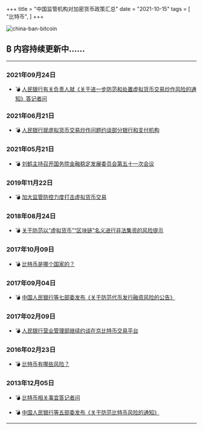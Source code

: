 +++
title = "中国监管机构对加密货币政策汇总"
date = "2021-10-15"
tags = [
    "比特币",
]
+++

![china-ban-bitcoin](/images/china-ban-bitcoin.jpg)

## ₿ 内容持续更新中……

---

### 2021年09月24日

* 💣 [人民银行有关负责人就《关于进一步防范和处置虚拟货币交易炒作风险的通知》答记者问](http://www.pbc.gov.cn/goutongjiaoliu/113456/113469/4348556/index.html)

### 2021年06月21日

* 💣 [人民银行就虚拟货币交易炒作问题约谈部分银行和支付机构](http://www.pbc.gov.cn/goutongjiaoliu/113456/113469/4273265/index.html)

### 2021年05月21日

* 💣 [刘鹤主持召开国务院金融稳定发展委员会第五十一次会议](http://www.pbc.gov.cn/goutongjiaoliu/113456/113469/4253107/index.html)

### 2019年11月22日

* 💣 [加大监管防控力度打击虚拟货币交易](http://shanghai.pbc.gov.cn/fzhshanghai/113571/3926566/index.html)

### 2018年08月24日

* 💣 [关于防范以“虚拟货币”“区块链”名义进行非法集资的风险提示](http://www.pbc.gov.cn/rmyh/105208/3609899/index.html)

### 2017年10月09日

* 💣 [比特币是哪个国家的？](http://wuhan.pbc.gov.cn/wuhan/2929354/3393665/index.html)

### 2017年09月04日

* 💣 [中国人民银行等七部委发布《关于防范代币发行融资风险的公告》](http://www.pbc.gov.cn/goutongjiaoliu/113456/113469/3374222/index.html)

### 2017年02月09日

* 💣 [人民银行营业管理部继续约谈在京比特币交易平台](http://beijing.pbc.gov.cn/beijing/132005/3248926/index.html)

### 2016年02月23日

* 💣 [比特币有哪些风险？](http://hefei.pbc.gov.cn/hefei/2927537/3037281/index.html)

### 2013年12月05日

* 💣 [比特币相关事宜答记者问](http://www.pbc.gov.cn/goutongjiaoliu/113456/113469/2804575/index.html)

* 💣 [中国人民银行等五部委发布《关于防范比特币风险的通知》](http://www.pbc.gov.cn/goutongjiaoliu/113456/113469/2804576/index.html)

---